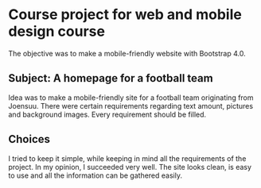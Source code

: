 # Course project for web and mobile design course

The objective was to make a mobile-friendly website with Bootstrap 4.0.

## Subject: A homepage for a football team

Idea was to make a mobile-friendly site for a football team originating from Joensuu. There were certain requirements regarding text amount, pictures and background images. Every requirement should be filled.

## Choices

I tried to keep it simple, while keeping in mind all the requirements of the project. In my opinion, I succeeded very well. The site looks clean, is easy to use and all the information can be gathered easily.